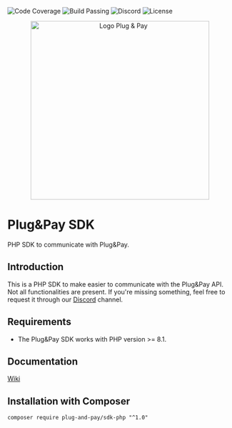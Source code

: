 ![Code Coverage](https://img.shields.io/badge/coverage-99%25-brightgreen)
![Build Passing](https://img.shields.io/badge/build-passing-brightgreen)
![Discord](https://img.shields.io/discord/962985093129981972?label=Discord)
![License](https://img.shields.io/badge/license-MIT-green)

<p align="center">
  <img alt="Logo Plug & Pay" src="https://media-01.imu.nl/storage/plugandpay.nl/1024/betaalpagina-en-affiliate-marketing-software-3-1-1-1-1-1.png" width="400">
</p>

# Plug&Pay SDK 
PHP SDK to communicate with Plug&Pay.

## Introduction

This is a PHP SDK to make easier to communicate with the Plug&Pay API. Not all functionalities are present. If you're missing something, feel free to request it through our [Discord](https://discord.gg/PHuj4gnPX7) channel.

## Requirements

- The Plug&Pay SDK works with PHP version >= 8.1.

## Documentation

[Wiki](https://github.com/plug-and-pay/sdk-php/wiki)

## Installation with Composer

`composer require plug-and-pay/sdk-php "^1.0"`
